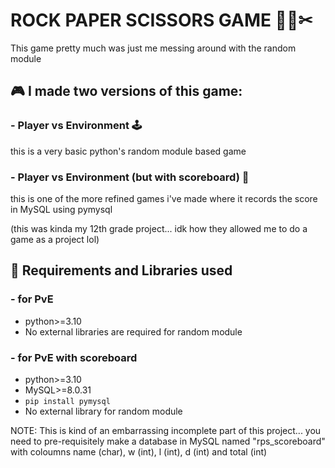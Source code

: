 # ROCK PAPER SCISSORS GAME 🤜🧻✂
This game pretty much was just me messing around with the random module

## 🎮 I made two versions of this game:
### - Player vs Environment 🕹
this is a very basic python's random module based game

### - Player vs Environment (but with scoreboard) 🎯
this is one of the more refined games i've made where it records the score in MySQL using pymysql 

(this was kinda my 12th grade project... idk how they allowed me to do a game as a project lol)

## 🔧 Requirements and Libraries used
### - for PvE
- python>=3.10
- No external libraries are required for random module

### - for PvE with scoreboard
- python>=3.10
- MySQL>=8.0.31
- `pip install pymysql`
- No external library for random module

 NOTE: This is kind of an embarrassing incomplete part of this project... you need to pre-requisitely make a database in MySQL named "rps_scoreboard" with coloumns name (char), w (int), l (int), d (int) and total (int)
